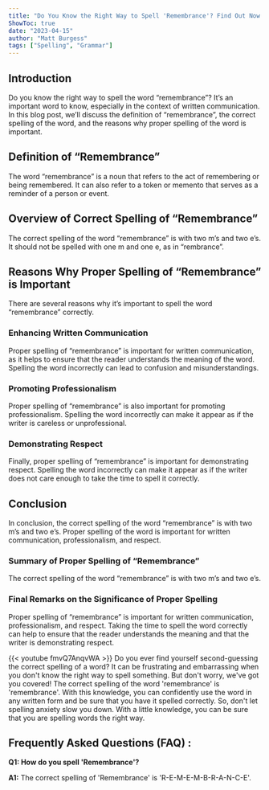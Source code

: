 ```yaml
---
title: "Do You Know the Right Way to Spell 'Remembrance'? Find Out Now!"
ShowToc: true 
date: "2023-04-15"
author: "Matt Burgess" 
tags: ["Spelling", "Grammar"]
---
```

## Introduction

Do you know the right way to spell the word “remembrance”? It’s an important word to know, especially in the context of written communication. In this blog post, we’ll discuss the definition of “remembrance”, the correct spelling of the word, and the reasons why proper spelling of the word is important. 

## Definition of “Remembrance”

The word “remembrance” is a noun that refers to the act of remembering or being remembered. It can also refer to a token or memento that serves as a reminder of a person or event. 

## Overview of Correct Spelling of “Remembrance”

The correct spelling of the word “remembrance” is with two m’s and two e’s. It should not be spelled with one m and one e, as in “rembrance”. 

## Reasons Why Proper Spelling of “Remembrance” is Important

There are several reasons why it’s important to spell the word “remembrance” correctly. 

### Enhancing Written Communication

Proper spelling of “remembrance” is important for written communication, as it helps to ensure that the reader understands the meaning of the word. Spelling the word incorrectly can lead to confusion and misunderstandings. 

### Promoting Professionalism

Proper spelling of “remembrance” is also important for promoting professionalism. Spelling the word incorrectly can make it appear as if the writer is careless or unprofessional. 

### Demonstrating Respect

Finally, proper spelling of “remembrance” is important for demonstrating respect. Spelling the word incorrectly can make it appear as if the writer does not care enough to take the time to spell it correctly. 

## Conclusion

In conclusion, the correct spelling of the word “remembrance” is with two m’s and two e’s. Proper spelling of the word is important for written communication, professionalism, and respect. 

### Summary of Proper Spelling of “Remembrance”

The correct spelling of the word “remembrance” is with two m’s and two e’s.

### Final Remarks on the Significance of Proper Spelling

Proper spelling of “remembrance” is important for written communication, professionalism, and respect. Taking the time to spell the word correctly can help to ensure that the reader understands the meaning and that the writer is demonstrating respect.

{{< youtube fmvQ7AnqvWA >}} 
Do you ever find yourself second-guessing the correct spelling of a word? It can be frustrating and embarrassing when you don't know the right way to spell something. But don't worry, we've got you covered! The correct spelling of the word 'remembrance' is 'remembrance'. With this knowledge, you can confidently use the word in any written form and be sure that you have it spelled correctly. So, don't let spelling anxiety slow you down. With a little knowledge, you can be sure that you are spelling words the right way.

## Frequently Asked Questions (FAQ) :
**Q1: How do you spell 'Remembrance'?**

**A1:** The correct spelling of 'Remembrance' is 'R-E-M-E-M-B-R-A-N-C-E'.





